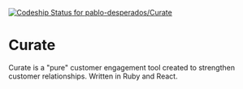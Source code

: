 [![Codeship Status for pablo-desperados/Curate](https://app.codeship.com/projects/3f195fd0-8f6d-0137-57d7-5e844ddec27e/status?branch=master)](https://app.codeship.com/projects/355912)
# Curate

Curate is a "pure" customer engagement tool created to strengthen customer relationships. Written in Ruby and React.
